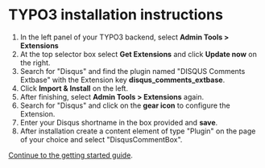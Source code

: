 # TYPO3 installation instructions
 
1. In the left panel of your TYPO3 backend, select **Admin Tools > Extensions**
2. At the top selector box select **Get Extensions** and click **Update now** on the right.
3. Search for "Disqus" and find the plugin named "DISQUS Comments Extbase" with the Extension key **disqus\_comments\_extbase**.
4. Click **Import & Install** on the left.
5. After finishing, select **Admin Tools > Extensions** again.
6. Search for "Disqus" and click on the **gear icon** to configure the Extension.
7. Enter your Disqus shortname in the box provided and **save**.
8. After installation create a content element of type "Plugin" on the page of your choice and select "DisqusCommentBox".
 
[Continue to the getting started guide](https://help.disqus.com/customer/portal/articles/1264625-getting-started).

